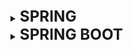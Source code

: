 [//]: # (SPRING)

<details>
    <summary>
        <b><big><big><big>
            SPRING
        </big></big></big></b>
    </summary>

[//]: # (Spring pros and cons)
<br>
<details>
    <summary>
        <b><big><big><big>
            Spring pros and cons
        </big></big></big></b>
     </summary>

**pros**
+ many components
+ ability to work with aspects of AOP
+ easy setup of Model View Controller
+ implementation of Inversion of control

**minuses**
- entry threshold (many practices, approaches, documentation)
  is a framework
- may be slower in some situations

</details>

[//]: # (What is IoC)
<br>
<details>
    <summary>
         <b><big><big><big>
             What is IoC
         </big></big></big></b>
     </summary>

IoC is an architectural solution that uses the Spring Container 
that implements the principles
DI and DL to manage dependencies automatically

DI - @Autowired when spring injects the dependency itself
DL - getBean() when we can manually pick up this dependency for use

</details>

[//]: # (Bean types)
<br>
<details>
     <summary>
         <b><big><big><big>
             Bean types
         </big></big></big></b>
     </summary>

Singleton: The scope of a bean when using this will be one instance per IoC container.
Prototype: Here, the scope of a single component can be any number of object instances.
Request: A bean is scoped to an HTTP request.
Session: Here the scope of the bean is the HTTP session.
Global-session: The scope of the bean here is the global HTTP session.
Custom bean scope: implement Scope and control init and destroy flow

</details>

[//]: # (Bean life cycle)
<br>
<details>
     <summary>
         <b><big><big><big>
             bean life cycle
         </big></big></big></b>
     </summary>

- object constructor
- dependency injection 
- calling Aware interfaces to define beans metadata (
example BeanNameAware, BeanFactoryAware)
- initialization (@PostCostruct/initMethod/afterPropertiesSet())
- post init (BeanPostProssesor.postProcAfterInit())

- @PreDestroy
- destroy
- DisposableBean.destroy()
  ![](https://itsobes.ru/assets/JavaSobes/303.jpg)

</details>

[//]: # (What can be annotated)
<br>
<details>
     <summary>
         <b><big><big><big>
             What can be annotated / What happens if several components fit
         </big></big></big></b>
     </summary>

- field
- method
- constructor

If several components fit, the spring will throw an error. 
The @qulifier annotation will help solve the problem

</details>

[//]: # (How spring can be configured)
<br>
<details>
    <summary>
        <b><big><big><big>
            How can you configure a spring
        </big></big></big></b>
    </summary>

XML based configuration:
+ the oldest method that has many examples and some tricky cases
+ concentrated in 1 or more xml files

- xml, high entry threshold you need to know properties
- you will see errors only when you start the application

Annotation based configuration:
instead of using xml inside xml it is described that the context will be annotation-config
further annotations are placed as in the java config, (@Component, @Service, @Repo
ComponentScan, and so on)

+ Simplicity and ease of use

- decentralized, without additional tools you can not see how the files are connected
  and they can be scattered over many places of the monolith, which is inconvenient

Java based configuration:
Annotated the class as @Configuration, then annotate the object creation methods
using the @Bean annotation

+ centralization
+ possibility of additional custom logic

</details>

[//]: # (AOP)
<br>
<details>
    <summary>
        <b><big><big><big>
            AOP
        </big></big></big></b>
    </summary>

**AOP** provides the ability to dynamically add end-to-end logic before, after, or around the actual logic
with simple plug-in functions.

The main goal of AOP is to make existing code easy to maintain. We can wrap around the problem area and add an additional
logic in the event that changes to an existing one will entail a large cost.

Another logic that wraps the existing one can be duplicated for several methods.
And also it is easy to change or edit it for all methods at once.

There are 2 types of Spring AOP implementation:
- Using XML Configuration Files
- Using the AspectJ annotation style

Basic elements of AOP:
Advice - (an analogue of a method with a condition) determines when the method is called (before, after return, after ejection, after, around (when calling the method))
Aspect - (class analog) is a class for advice methods
Joinpoint - (similar to annotation) a specific point in the application where advice should be called
Pointcut - (condition) - an expression that helps to determine the necessary advice and determine whether it should be called or not

Spring AOP is implemented in a proxy pattern, creates an object by wrapping an existing object by calling
necessary methods before or after their development

</details>

</details>

[//]: # (SPRING BOOT)

<details>
    <summary>
        <b><big><big><big>
            SPRING BOOT
        </big></big></big></b>
    </summary>

[//]: # (What is Spring Boot?)
<br>
<details>
    <summary>
        <b><big><big><big>
            What is Spring Boot?
        </big></big></big></b>
     </summary>

Spring Boot is a Spring module that provides a RAD feature
(Rapid Application Development) for the Spring framework.

By itself, it is a library into which many are immediately integrated
modules that you can use on the go.

+ Quick setup (I can set up my own spring rest app in 15 minutes)
+ Tomcat works inside, no need to deploy var files
+ Simplified POM configuration
+ No additional configuration required (XML)
+ As a result, increases productivity and reduces the amount of work

- He's heavy.
- When implemented, it will be difficult to refuse

</details>

[//]: # (What are Spring Boot starters?)
<br>
<details>
    <summary>
        <b><big><big><big>
            What are Spring Boot starters?
        </big></big></big></b>
     </summary>

Starters are a set of handy dependency descriptors,
which we can include in our application.

Spring Boot provides built-in starters,
that simplify and speed up development.
For example, if we want JPA for database access,
just include spring-boot-starter-data-jpa dependency

</details>

</details>

